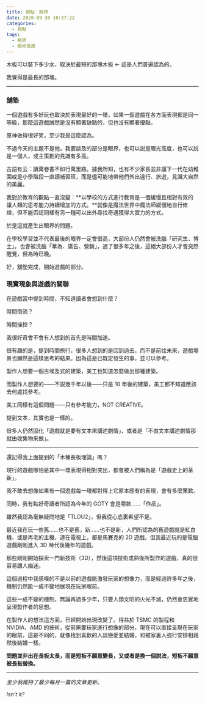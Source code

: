 ```yaml
---
title: 視點：眼界
date: 2020-09-30 10:37:22
categories: 
  - 視點
tags:
  - 眼界
  - 眼光高度
---
```


木板可以裝下多少水，取決於最短的那塊木板 <- 這是人們普遍認為的。

我覺得是最長的那塊。

<!-- more -->

---

### 舖墊

一個遊戲有多好玩也取決於表現最好的一環，如果一個遊戲在各方面表現都是同一等級，那麼這遊戲誠然是沒有顯著缺點的，但也沒有顯著優點。

原神做得很好笑，至少我是這麼認為。

不過今天的主題不是他，我要談及的部分是眼界，也可以説是眼光高度，也可以説是一個人，或主策劃的見識有多高。

古語有云：讀萬卷書不如行萬里路。據我所知，也有不少家長並非讓下一代在幼稚園或是小學階段一直讀補習班，而是儘可能地帶他們外出遠行、旅遊，見識大自然的美麗。

我對於教育的觀點一直沒變：**以學校的方式進行教育是一個緩慢且相對有效的讓人類的思考能力持續增加的方式。**就像是魔法世界中魔法師緩慢地自行修煉，但不能否認同樣有另一種可以出外尋找奇遇獲得大實力的方式。

於是這就產生出眼界的問題。

在學校學習並不代表最後的眼界一定會很高，大部份人仍然會被洗腦「研究生、博士」，也會被洗腦「華為、廣告、營銷」，過了很多年之後，這絕大部份人才會突然醒覺，但為時已晚。

好，舖墊完成，開始遊戲的部分。

### 現實現象與遊戲的關聯

在遊戲當中提到時間，不知道讀者會想到什麼？

時間倒流？

時間操控？

我很好奇會不會有人想到的首先是時間加速。

很有趣的是，提到時間旅行，很多人想到的是回到過去，而不是前往未來，遊戲場景也顯然是這樣思考的結果。因為這是已既定發生的事，並可以參考。

製作人想要一個古埃及式的建築，美工也知道怎麼做出那種建築。

而製作人想要的——不説幾千年以後——只是 10 年後的建築，美工都不知道應該去何處找參考。

美工同樣有這個問題——只有參考能力，NOT CREATIVE。

提到文本，其實也是一樣的。

很多人仍然固化「遊戲就是要有文本來講述劇情」、或者是「不由文本講述劇情那就由收集物來做」。

---

還記得我上面提到的「木桶長板理論」嗎？

現行的遊戲哪怕是其中一環表現得相對突出，都會被人們稱為是「遊戲史上的革新」。

我不敢去想像如果有一個遊戲每一環都對得上它原本應有的表現，會有多麼驚歎。

同時，我有點好奇讀者所認為今年的 GOTY 會是哪款……「作品」。

雖然我認為毫無疑問地是「TLOU2」，但我從心底裏希望不是。

最近我在玩一些舊……也不是舊，新……也不是新，人們所認為的舊遊戲就是紅白機、或是再老的主機，連在電視上，都是馬賽克的 2D 遊戲。但我最近玩的是電腦遊戲剛剛進入 3D 時代後幾年的遊戲。

那些剛剛開始探索一門新技術（3D），然後這項技術成熟後所製作的遊戲，真的很容易讓人痴迷。

這個過程中我感嘆的不是以前的遊戲能激發玩家的想像力，而是經過許多年之後，機制仍然能一成不變地展現在玩家眼前。

這些一成不變的機制，無論再過多少年，只要人類文明的火光不滅，仍然會忠實地呈現製作者的思想。

在製作人的想法這方面，已經開始出現改變了。得益於 TSMC 的製程和 NVIDIA、AMD 的技術，從前需要玩家進行想像的部分，現在可以直接呈現在玩家的眼前，這是不同的，就像找到喜歡的人談戀愛並結婚，和被家裏人強行安排相親然後結婚一樣。

**問題並非出在長板太長，而是短板不願意變長，又或者是換一個説法，短板不願意被長板替換。**

---

*至少我維持了最少每月一篇的文章更新。*

*Isn't it?*